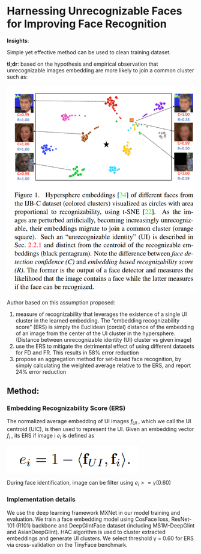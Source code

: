 # Harnessing Unrecognizable Faces for Improving Face Recognition

**Insights**:

Simple yet effective method can be used to clean training dataset. 

**tl;dr**: based on the hypothesis and empirical observation that unrecognizable images embedding are more likely to join a common cluster such as: 

![Untitled](Harnessing%20Unrecognizable%20Faces%20for%20Improving%20Face%201110092d1d9e440f80e2eed34cd444d9/Untitled.png)

Author based on this assumption proposed:

1. measure of recognizability that leverages the existence of a single UI cluster in the learned embedding. The “embedding recognizability score” (ERS) is simply the Euclidean (cordal) distance of the embedding of an image from the center of the UI cluster in the hypersphere. (Distance between unrecognizable identity (UI) cluster vs given image)
2. use the ERS to mitigate the detrimental effect of using different datasets for FD and FR. This results in 58% error reduction
3. propose an aggregation method for set-based face recognition, by simply calculating the weighted average relative to the ERS, and report 24% error reduction

## Method:

### Embedding Recognizability Score (ERS)

The normalized average embedding of UI images $f_{UI}$ , which we call the UI centroid (UIC), is then used to represent the UI. Given an embedding vector  $f_i$ , its ERS if image i $e_i$ is defined as

![Untitled](Harnessing%20Unrecognizable%20Faces%20for%20Improving%20Face%201110092d1d9e440f80e2eed34cd444d9/Untitled%201.png)

During face identification, image can be filter using $e_i >=γ(0.60)$

### Implementation details

We use the deep learning framework MXNet in our model training and evaluation.
We train a face embedding model using CosFace loss, ResNet-101 (R101) backbone and DeepGlintFace dataset (including MS1M-DeepGlint and AsianDeepGlint). HAC algorithm is used to cluster extracted embeddings and generate UI clusters. We select threshold γ = 0.60 for ERS via cross-validation on the TinyFace benchmark.